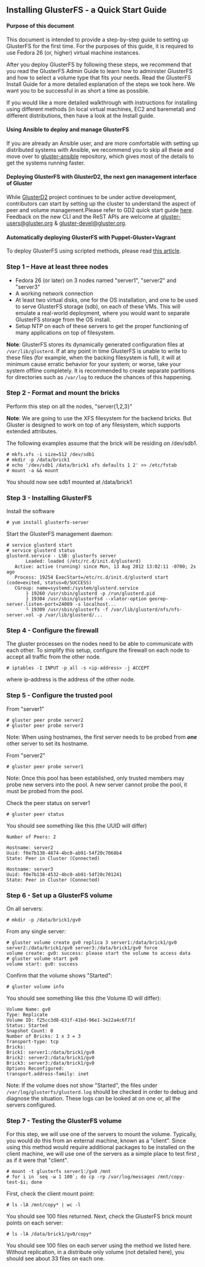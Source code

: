 Installing GlusterFS - a Quick Start Guide
-------

#### Purpose of this document

This document is intended to provide a step-by-step guide to setting up
GlusterFS for the first time. For the purposes of this guide, it is
required to use Fedora 26 (or, higher) virtual machine instances.

After you deploy GlusterFS by following these steps,
we recommend that you read the GlusterFS Admin Guide to learn how to
administer GlusterFS and how to select a volume type that fits your
needs. Read the GlusterFS Install Guide for a more detailed explanation
of the steps we took here. We want you to be successful in as short a
time as possible.

If you would like a more detailed walkthrough with instructions for
installing using different methods (in local virtual machines, EC2 and
baremetal) and different distributions, then have a look at the Install
guide.

#### Using Ansible to deploy and manage GlusterFS

If you are already an Ansible user, and are more comfortable with setting
up distributed systems with Ansible, we recommend you to skip all these and
move over to [gluster-ansible](https://github.com/gluster/gluster-ansible) repository, which gives most of the details to get the systems running faster.

#### Deploying GlusterFS with GlusterD2, the next gen management interface of Gluster

While [GlusterD2](https://github.com/gluster/glusterd2) project continues to be
under active development, contributors can start by setting up the cluster to
understand the aspect of peer and volume management.Please refer to GD2 quick
start guide [here](https://github.com/gluster/glusterd2/blob/master/doc/quick-start-user-guide.md).
Feedback on the new CLI and the ReST APIs are welcome at
gluster-users@gluster.org & gluster-devel@gluster.org.

#### Automatically deploying GlusterFS with Puppet-Gluster+Vagrant

To deploy GlusterFS using scripted methods, please read [this
article](https://ttboj.wordpress.com/2014/01/08/automatically-deploying-glusterfs-with-puppet-gluster-vagrant/).


### Step 1 – Have at least three nodes

-   Fedora 26 (or later) on 3 nodes named "server1", "server2" and "server3"
-   A working network connection
-   At least two virtual disks, one for the OS installation, and one to be
    used to serve GlusterFS storage (sdb), on each of these VMs. This will
    emulate a real-world deployment, where you would want to separate
    GlusterFS storage from the OS install.
-   Setup NTP on each of these servers to get the proper functioning of
    many applications on top of filesystem.


**Note**: GlusterFS stores its dynamically generated configuration files
    at `/var/lib/glusterd`. If at any point in time GlusterFS is unable to
    write to these files (for example, when the backing filesystem is full),
    it will at minimum cause erratic behavior for your system; or worse,
    take your system offline completely. It is recommended to create separate
    partitions for directories such as `/var/log` to reduce the chances of this happening.


### Step 2 - Format and mount the bricks

Perform this step on all the nodes, "server{1,2,3}"

**Note**: We are going to use the XFS filesystem for the backend bricks. But Gluster is designed to work on top of any filesystem, which supports extended attributes.

The following examples assume that the brick will be residing on /dev/sdb1.

```console
# mkfs.xfs -i size=512 /dev/sdb1
# mkdir -p /data/brick1
# echo '/dev/sdb1 /data/brick1 xfs defaults 1 2' >> /etc/fstab
# mount -a && mount
```

You should now see sdb1 mounted at /data/brick1


### Step 3 - Installing GlusterFS

Install the software

```console
# yum install glusterfs-server
```

Start the GlusterFS management daemon:

```console
# service glusterd start
# service glusterd status
glusterd.service - LSB: glusterfs server
       Loaded: loaded (/etc/rc.d/init.d/glusterd)
   Active: active (running) since Mon, 13 Aug 2012 13:02:11 -0700; 2s ago
   Process: 19254 ExecStart=/etc/rc.d/init.d/glusterd start (code=exited, status=0/SUCCESS)
   CGroup: name=systemd:/system/glusterd.service
       ├ 19260 /usr/sbin/glusterd -p /run/glusterd.pid
	   ├ 19304 /usr/sbin/glusterfsd --xlator-option georep-server.listen-port=24009 -s localhost...
	   └ 19309 /usr/sbin/glusterfs -f /var/lib/glusterd/nfs/nfs-server.vol -p /var/lib/glusterd/...
```

        
### Step 4 - Configure the firewall

The gluster processes on the nodes need to be able to communicate with each other.
To simplify this setup, configure the firewall on each node to accept all traffic from the other node.

```console
# iptables -I INPUT -p all -s <ip-address> -j ACCEPT
```

where ip-address is the address of the other node.


### Step 5 - Configure the trusted pool

From "server1"

```console
# gluster peer probe server2
# gluster peer probe server3
```

Note: When using hostnames, the first server needs to be probed from
***one*** other server to set its hostname.

From "server2"

```console
# gluster peer probe server1
```

Note: Once this pool has been established, only trusted members may
probe new servers into the pool. A new server cannot probe the pool, it
must be probed from the pool.

Check the peer status on server1

```console
# gluster peer status
```

You should see something like this (the UUID will differ)

```console
Number of Peers: 2

Hostname: server2
Uuid: f0e7b138-4874-4bc0-ab91-54f20c7068b4
State: Peer in Cluster (Connected)

Hostname: server3
Uuid: f0e7b138-4532-4bc0-ab91-54f20c701241
State: Peer in Cluster (Connected)
```

### Step 6 - Set up a GlusterFS volume

On all servers:

```console
# mkdir -p /data/brick1/gv0
```

From any single server:

```console
# gluster volume create gv0 replica 3 server1:/data/brick1/gv0 server2:/data/brick1/gv0 server3:/data/brick1/gv0 force
volume create: gv0: success: please start the volume to access data
# gluster volume start gv0
volume start: gv0: success
```

Confirm that the volume shows "Started":

```console
# gluster volume info
```

You should see something like this (the Volume ID will differ):

```console
Volume Name: gv0
Type: Replicate
Volume ID: f25cc3d8-631f-41bd-96e1-3e22a4c6f71f
Status: Started
Snapshot Count: 0
Number of Bricks: 1 x 3 = 3
Transport-type: tcp
Bricks:
Brick1: server1:/data/brick1/gv0
Brick2: server2:/data/brick1/gv0
Brick3: server3:/data/brick1/gv0
Options Reconfigured:
transport.address-family: inet
```

Note: If the volume does not show "Started", the files under
`/var/log/glusterfs/glusterd.log` should be checked in order to debug and
diagnose the situation. These logs can be looked at on one or, all the
servers configured.


### Step 7 - Testing the GlusterFS volume

For this step, we will use one of the servers to mount the volume.
Typically, you would do this from an external machine, known as a
"client". Since using this method would require additional packages to
be installed on the client machine, we will use one of the servers as
a simple place to test first , as if it were that "client".

```console
# mount -t glusterfs server1:/gv0 /mnt
# for i in `seq -w 1 100`; do cp -rp /var/log/messages /mnt/copy-test-$i; done
```

First, check the client mount point:

```console
# ls -lA /mnt/copy* | wc -l
```

You should see 100 files returned. Next, check the GlusterFS brick mount
points on each server:

```console
# ls -lA /data/brick1/gv0/copy*
```

You should see 100 files on each server using the method we listed here.
Without replication, in a distribute only volume (not detailed here), you
should see about 33 files on each one.


